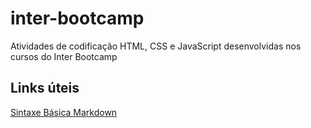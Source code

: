 # inter-bootcamp
Atividades de codificação HTML, CSS e JavaScript desenvolvidas nos cursos do Inter Bootcamp

## Links úteis
[Sintaxe Básica Markdown](https://www.markdownguide.org/basic-syntax/)

